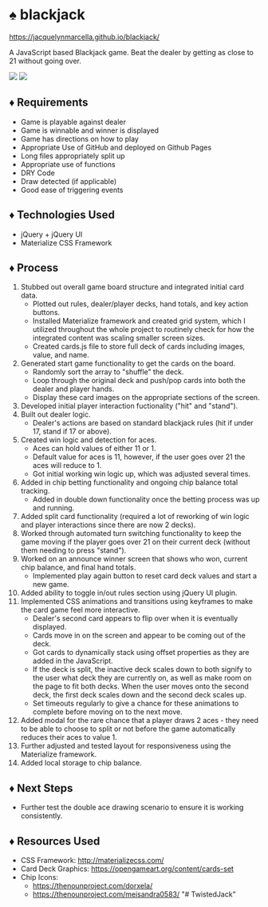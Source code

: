 # :spades:  blackjack
https://jacquelynmarcella.github.io/blackjack/

A JavaScript based Blackjack game. Beat the dealer by getting as close to 21 without going over.

![](http://www.jacquelynmarcella.com/img/blackjack-1.jpg)
![](http://www.jacquelynmarcella.com/img/blackjack-mobile.jpg)

## :diamonds: Requirements
* Game is playable against dealer
* Game is winnable and winner is displayed 
* Game has directions on how to play    
* Appropriate Use of GitHub and deployed on Github Pages    
* Long files appropriately split up   
* Appropriate use of functions
* DRY Code    
* Draw detected (if applicable)
* Good ease of triggering events

## :diamonds: Technologies Used
* jQuery + jQuery UI
* Materialize CSS Framework

## :diamonds: Process
1. Stubbed out overall game board structure and integrated initial card data.
    * Plotted out rules, dealer/player decks, hand totals, and key action buttons.
    * Installed Materialize framework and created grid system, which I utilized throughout the whole project to routinely check for how the integrated content was scaling smaller screen sizes.
    * Created cards.js file to store full deck of cards including images, value, and name.
1. Generated start game functionality to get the cards on the board.
    * Randomly sort the array to "shuffle" the deck.
    * Loop through the original deck and push/pop cards into both the dealer and player hands.
    * Display these card images on the appropriate sections of the screen.
1. Developed initial player interaction fuctionality ("hit" and "stand").
1. Built out dealer logic.
    * Dealer's actions are based on standard blackjack rules (hit if under 17, stand if 17 or above).
1. Created win logic and detection for aces.
    * Aces can hold values of either 11 or 1.
    * Default value for aces is 11, however, if the user goes over 21 the aces will reduce to 1.
    * Got initial working win logic up, which was adjusted several times.
1. Added in chip betting functionality and ongoing chip balance total tracking.
   * Added in double down functionality once the betting process was up and running.
1. Added split card functionality (required a lot of reworking of win logic and player interactions since there are now 2 decks).
1. Worked through automated turn switching functionality to keep the game moving if the player goes over 21 on their current deck (without them needing to press "stand").
1. Worked on an announce winner screen that shows who won, current chip balance, and final hand totals.
   * Implemented play again button to reset card deck values and start a new game.
1. Added ability to toggle in/out rules section using jQuery UI plugin.
1. Implemented CSS animations and transitions using keyframes to make the card game feel more interactive.
   * Dealer's second card appears to flip over when it is eventually displayed.
   * Cards move in on the screen and appear to be coming out of the deck.
   * Got cards to dynamically stack using offset properties as they are added in the JavaScript.
   * If the deck is split, the inactive deck scales down to both signify to the user what deck they are currently on, as well as make room on the page to fit both decks. When the user moves onto the second deck, the first deck scales down and the second deck scales up.
   * Set timeouts regularly to give a chance for these animations to complete before moving on to the next move.
1. Added modal for the rare chance that a player draws 2 aces - they need to be able to choose to split or not before the game automatically reduces their aces to value 1.
1. Further adjusted and tested layout for responsiveness using the Materialize framework.
1. Added local storage to chip balance.

## :diamonds: Next Steps
* Further test the double ace drawing scenario to ensure it is working consistently.

## :diamonds: Resources Used
* CSS Framework: http://materializecss.com/
* Card Deck Graphics: https://opengameart.org/content/cards-set
* Chip Icons: 
   * https://thenounproject.com/dorxela/
   * https://thenounproject.com/meisandra0583/
"# TwistedJack" 
